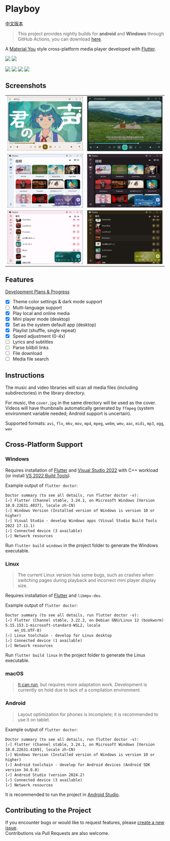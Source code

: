 # Playboy

[中文版本](./README.md)

> This project provides nightly builds for **android** and **Windows** through GitHub Actions, you can download [here](https://github.com/Playboy-Player/Playboy/actions).

A [Material You](https://m3.material.io/) style cross-platform media player developed with [Flutter](https://flutter.dev/).

![](https://m3-markdown-badges.vercel.app/stars/7/2/Playboy-Player/Playboy)
![](https://m3-markdown-badges.vercel.app/issues/1/2/Playboy-Player/Playboy)

![](https://ziadoua.github.io/m3-Markdown-Badges/badges/Windows/windows3.svg)
![](https://ziadoua.github.io/m3-Markdown-Badges/badges/Linux/linux3.svg)
![](https://ziadoua.github.io/m3-Markdown-Badges/badges/macOS/macos3.svg)
![](https://ziadoua.github.io/m3-Markdown-Badges/badges/Android/android3.svg)

## Screenshots

<table>
  <tr>
    <td>
      <img src='./screenshots/screenshot4.png'>
    </td>
    <td>
      <img src='./screenshots/screenshot1.png'>
    </td>
  </tr>
  <tr>
    <td>
      <img src='./screenshots/screenshot5.png'>
    </td>
    <td>
      <img src='./screenshots/screenshot2.png'>
    </td>
  </tr>
  <tr>
    <td>
      <img src='./screenshots/screenshot6.png'>
    </td>
    <td>
      <img src='./screenshots/screenshot3.png'>
    </td>
  </tr>
</table>

## Features

[Development Plans & Progress](https://github.com/orgs/Playboy-Player/projects/3)

- [x] Theme color settings & dark mode support
- [ ] Multi-language support
- [x] Play local and online media
- [x] Mini player mode (desktop)
- [x] Set as the system default app (desktop)
- [x] Playlist (shuffle, single repeat)
- [x] Speed adjustment (0-4x)
- [ ] Lyrics and subtitles
- [ ] Parse bilibili links
- [ ] File download
- [ ] Media file search

## Instructions

The music and video libraries will scan all media files (including subdirectories) in the library directory.

For music, the `cover.jpg` in the same directory will be used as the cover. Videos will have thumbnails automatically generated by `ffmpeg` (system environment variable needed; Android support is uncertain).

Supported formats: `avi`, `flv`, `mkv`, `mov`, `mp4`, `mpeg`, `webm`, `wmv`, `aac`, `midi`, `mp3`, `ogg`, `wav`

## Cross-Platform Support

### Windows

Requires installation of [Flutter](https://docs.flutter.dev/get-started/install/windows/desktop?tab=vscode) and [Visual Studio 2022](https://visualstudio.microsoft.com/zh-hans/downloads/) with C++ workload (or install [VS 2022 Build Tools](https://aka.ms/vs/17/release/vs_BuildTools.exe)).

Example output of `flutter doctor`:

```
Doctor summary (to see all details, run flutter doctor -v):
[✓] Flutter (Channel stable, 3.24.1, on Microsoft Windows [Version 10.0.22631.4037], locale zh-CN)
[✓] Windows Version (Installed version of Windows is version 10 or higher)
[✓] Visual Studio - develop Windows apps (Visual Studio Build Tools 2022 17.11.1)
[✓] Connected device (3 available)
[✓] Network resources
```

Run `flutter build windows` in the project folder to generate the Windows executable.

### Linux

> The current Linux version has some bugs, such as crashes when switching pages during playback and incorrect mini player display size.

Requires installation of [Flutter](https://docs.flutter.dev/get-started/install/linux) and `libmpv-dev`.

Example output of `flutter doctor`:

```
Doctor summary (to see all details, run flutter doctor -v):
[✓] Flutter (Channel stable, 3.22.2, on Debian GNU/Linux 12 (bookworm) 5.15.153.1-microsoft-standard-WSL2, locale
    en_US.UTF-8)
[✓] Linux toolchain - develop for Linux desktop
[✓] Connected device (1 available)
[✓] Network resources 
```

Run `flutter build linux` in the project folder to generate the Linux executable.

### macOS

> [It can run](https://github.com/Playboy-Player/Playboy/issues/3), but requires more adaptation work. Development is currently on hold due to lack of a compilation environment.

### Android

> Layout optimization for phones is incomplete; it is recommended to use it on tablet.

Example output of `flutter doctor`:

```
Doctor summary (to see all details, run flutter doctor -v):
[✓] Flutter (Channel stable, 3.24.1, on Microsoft Windows [Version 10.0.22631.4169], locale zh-CN)
[✓] Windows Version (Installed version of Windows is version 10 or higher)
[✓] Android toolchain - develop for Android devices (Android SDK version 34.0.0)
[✓] Android Studio (version 2024.2)
[✓] Connected device (3 available)
[✓] Network resources
```

It is recommended to run the project in [Android Studio](https://developer.android.com/studio?hl=zh-cn#get-android-studio).

## Contributing to the Project

If you encounter bugs or would like to request features, please [create a new issue](https://github.com/Playboy-Player/Playboy/issues/new).  
Contributions via Pull Requests are also welcome.